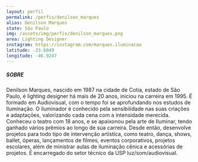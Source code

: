 ```yaml
---
layout: perfil
permalink: /perfis/denilson_marques
alias: Denilson Marques
state: São Paulo
img: /assets/img/perfis/denilson_marques.png
area: Lighting Designer
instagram: https://instagram.com/marques.iluminacao
latitude: -23.6049
longitude: -46.9247
---
```


##### **SOBRE**

Denilson Marques, nascido em 1987 na cidade de Cotia, estado de São Paulo, é lighting designer há mais de 20 anos, iniciou na carreira em 1995. É formado em Audiovisual, com o tempo foi se aprofundando nos estudos de Iluminação. O iluminador é conhecido pela sensibilidade nas suas criações e adaptações, valorizando cada cena com a intensidade merecida. Conheceu o teatro com 18 anos, e se apaixonou pela arte de Iluminar, tendo ganhado vários prêmios ao longo de sua carreira. Desde então, desenvolve projetos para todo tipo de intervenção artística, como teatro, dança, shows, ballet, óperas, lançamentos de filmes, eventos corporativos, projetos escolares, além de ministrar aulas de iluminação cênica e acessórias de projetos. É encarregado do setor técnico da USP luz/som/audiovisual.